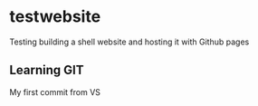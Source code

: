 # testwebsite

Testing building a shell website and hosting it with Github pages

## Learning GIT

My first commit from VS